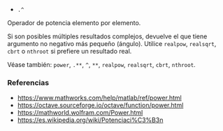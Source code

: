 * `.^`

Operador de potencia elemento por elemento.

Si son posibles múltiples resultados complejos, devuelve el que tiene
argumento no negativo más pequeño (ángulo). Utilice `realpow`, `realsqrt`,
`cbrt` o `nthroot` si prefiere un resultado real.

Véase también: `power`, `.**`, `^`, `**`, `realpow`, `realsqrt`, `cbrt`, `nthroot`.

### Referencias

* https://www.mathworks.com/help/matlab/ref/power.html
* https://octave.sourceforge.io/octave/function/power.html
* https://mathworld.wolfram.com/Power.html
* https://es.wikipedia.org/wiki/Potenciaci%C3%B3n
